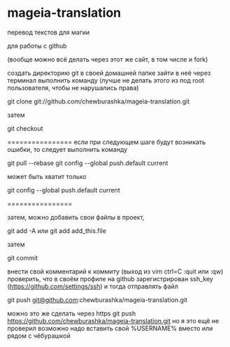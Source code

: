 mageia-translation
==================

перевод текстов для магии

для работы с github

(вообще можно всё делать через этот же сайт, в том числе и fork)

создать директорию git в своей домашней папке
зайти в неё через терминал выполнить команду (лучше не делать этого из под root пользователя, чтобы не нарушались права)

git clone git://github.com/chewburashka/mageia-translation.git

затем 

git checkout

================
если при следующем шаге будут возникать ошибки, то следует выполнить команду

git pull --rebase
git config --global push.default current

может быть хватит только 

git config --global push.default current

================

затем, можно добавить свои файлы в проект, 

git add -A или git add add_this.file

затем

git commit

внести свой комментарий к коммиту (выход из vim ctrl=C :quit или :qw)
проверить, что в своём профиле на github зарегистрирован ssh_key (https://github.com/settings/ssh)
и тогда отправлять файл

git push git@github.com:chewburashka/mageia-translation.git

можно это же сделать через https
git push https://github.com/chewburashka/mageia-translation.git
но я это ещё не проверил возможно надо вставить свой %USERNAME% вместо или рядом с чёбурашкой


